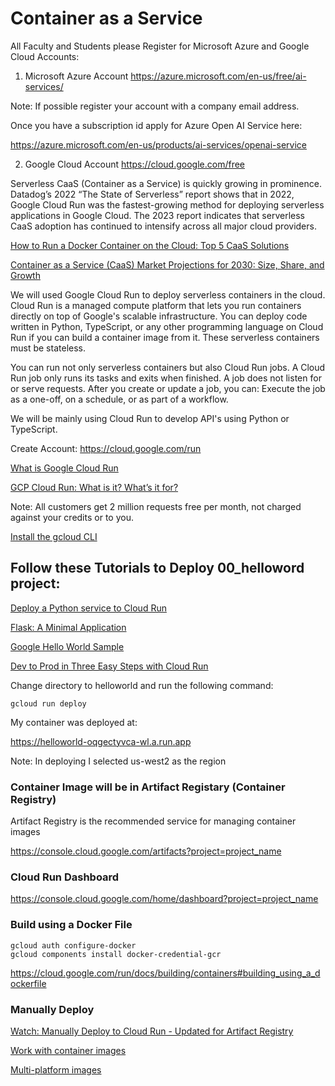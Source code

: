# Container as a Service

All Faculty and Students please Register for Microsoft Azure and Google Cloud Accounts:


1. Microsoft Azure Account
https://azure.microsoft.com/en-us/free/ai-services/

Note: If possible register your account with a company email address.

Once you have a subscription id apply for Azure Open AI Service here:

https://azure.microsoft.com/en-us/products/ai-services/openai-service


2. Google Cloud Account
https://cloud.google.com/free

Serverless CaaS (Container as a Service) is quickly growing in prominence. Datadog’s 2022 “The State of Serverless” report shows that in 2022, Google Cloud Run was the fastest-growing method for deploying serverless applications in Google Cloud. The 2023 report indicates that serverless CaaS adoption has continued to intensify across all major cloud providers.

[How to Run a Docker Container on the Cloud: Top 5 CaaS Solutions](https://bluelight.co/blog/how-to-run-a-docker-container-on-the-cloud)

[Container as a Service (CaaS) Market Projections for 2030: Size, Share, and Growth](https://medium.com/@watsonmac944/container-as-a-service-caas-market-projections-for-2030-size-share-and-growth-e30b663dbcd9)

We will used Google Cloud Run to deploy serverless containers in the cloud. Cloud Run is a managed compute platform that lets you run containers directly on top of Google's scalable infrastructure. You can deploy code written in Python, TypeScript, or any other programming language on Cloud Run if you can build a container image from it. These serverless containers must be stateless.

You can run not only serverless containers but also Cloud Run jobs. A Cloud Run job only runs its tasks and exits when finished. A job does not listen for or serve requests. After you create or update a job, you can: Execute the job as a one-off, on a schedule, or as part of a workflow.

We will be mainly using Cloud Run to develop API's using Python or TypeScript.

Create Account: https://cloud.google.com/run

[What is Google Cloud Run](https://youtu.be/1t94tdyojs0)

[GCP Cloud Run: What is it? What’s it for?](https://datascientest.com/en/gcp-cloud-run-what-is-it-whats-it-for)

Note: All customers get 2 million requests free per month, not charged against your credits or to you.

[Install the gcloud CLI](https://cloud.google.com/sdk/docs/install)


## Follow these Tutorials to Deploy 00_helloword project:

[Deploy a Python service to Cloud Run](https://cloud.google.com/run/docs/quickstarts/build-and-deploy/deploy-python-service)

[Flask: A Minimal Application](https://flask.palletsprojects.com/en/3.0.x/quickstart/#a-minimal-application)

[Google Hello World Sample](https://github.com/GoogleCloudPlatform/python-docs-samples/tree/main/run/helloworld)

[Dev to Prod in Three Easy Steps with Cloud Run](https://codelabs.developers.google.com/codelabs/cloud-run-dev2prod#0)

Change directory to helloworld and run the following command:

    gcloud run deploy

My container was deployed at:

https://helloworld-oqgectyvca-wl.a.run.app

Note: In deploying I selected us-west2 as the region

### Container Image will be in Artifact Registary (Container Registry)

Artifact Registry is the recommended service for managing container images

https://console.cloud.google.com/artifacts?project=project_name

### Cloud Run Dashboard

https://console.cloud.google.com/home/dashboard?project=project_name

### Build using a Docker File

    gcloud auth configure-docker
    gcloud components install docker-credential-gcr

https://cloud.google.com/run/docs/building/containers#building_using_a_dockerfile

### Manually Deploy

[Watch: Manually Deploy to Cloud Run - Updated for Artifact Registry](https://www.youtube.com/watch?v=MM4viHa7k4w)

[Work with container images](https://cloud.google.com/artifact-registry/docs/docker)

[Multi-platform images](https://docs.docker.com/build/building/multi-platform/)



